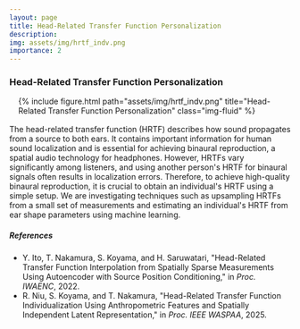```yaml
---
layout: page
title: Head-Related Transfer Function Personalization
description: 
img: assets/img/hrtf_indv.png
importance: 2
---
```


### Head-Related Transfer Function Personalization

<div style="margin: 1rem;">
<div class="row">
    <div class="col-sm mt-3 mt-md-0">
    {% include figure.html path="assets/img/hrtf_indv.png" title="Head-Related Transfer Function Personalization" class="img-fluid" %}
    </div>
</div>
</div>

The head-related transfer function (HRTF) describes how sound propagates from a source to both ears. It contains important information for human sound localization and is essential for achieving binaural reproduction, a spatial audio technology for headphones. However, HRTFs vary significantly among listeners, and using another person's HRTF for binaural signals often results in localization errors. Therefore, to achieve high-quality binaural reproduction, it is crucial to obtain an individual's HRTF using a simple setup. We are investigating techniques such as upsampling HRTFs from a small set of measurements and estimating an individual's HRTF from ear shape parameters using machine learning.

##### References
- Y. Ito, T. Nakamura, S. Koyama, and H. Saruwatari, "Head-Related Transfer Function Interpolation from Spatially Sparse Measurements Using Autoencoder with Source Position Conditioning," in *Proc. IWAENC*, 2022. <a href="https://arxiv.org/abs/2207.10967" target="_blank"><i class="fas fa-external-link-alt"></i></a>
- R. Niu, S. Koyama, and T. Nakamura, "Head-Related Transfer Function Individualization Using Anthropometric Features and Spatially Independent Latent Representation," in *Proc. IEEE WASPAA*, 2025. <a href="https://arxiv.org/abs/2508.16176" target="_blank"><i class="fas fa-external-link-alt"></i></a>



